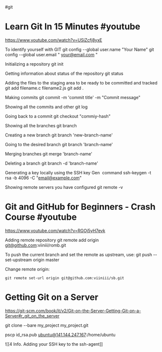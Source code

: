 #git
# Learn Git In 15 Minutes #youtube
https://www.youtube.com/watch?v=USjZcfj8yxE 

To identify yourself with GIT
git config --global user.name "Your Name"
git config --global user.email " your@email.com "

Initializing a repository
git init

Getting information about status of the repository
git status

Adding the files to the staging area to be ready to be committed and tracked
git add filename.c filename2.js
git add .

Making commits
git commit -m 'commit title' -m "Commit message"

Showing all the commits and other
git log

Going back to a commit
git checkout "commiy-hash"

Showing all the branches
git branch

Creating a new branch
git branch 'new-branch-name'

Going to the desired branch
git branch 'branch-name'

Merging branches
git merge 'branch-name'

Deleting a branch
git branch -d 'branch-name'

Generating a key locally using the SSH key Gen  command
ssh-keygen -t rsa -b 4096 -C "email@example.com"

Showing remote servers you have configured
git remote -v


# Git and GitHub for Beginners - Crash Course #youtube 
https://www.youtube.com/watch?v=RGOj5yH7evk 

Adding remote repository
git remote add origin git@github.com:viiniii/romb.git

To push the current branch and set the remote as upstream, use:
git push --set-upstream origin master

Change remote origin:
```
git remote set-url origin git@github.com:viiniii/sb.git
```

# Getting Git on a Server
https://git-scm.com/book/it/v2/Git-on-the-Server-Getting-Git-on-a-Server#r_git_on_the_server

git clone --bare my_project my_project.git


pscp id_rsa.pub ubuntu@141.144.247.167:/home/ubuntu

![[4 Info. Adding your SSH key to the ssh-agent]]

